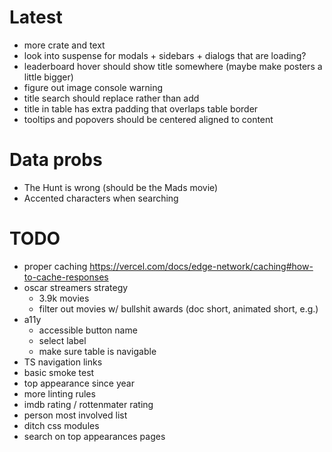# Latest

- more crate and text
- look into suspense for modals + sidebars + dialogs that are loading?
- leaderboard hover should show title somewhere (maybe make posters a little bigger)
- figure out image console warning
- title search should replace rather than add
- title in table has extra padding that overlaps table border
- tooltips and popovers should be centered aligned to content

# Data probs

- The Hunt is wrong (should be the Mads movie)
- Accented characters when searching

# TODO

- proper caching https://vercel.com/docs/edge-network/caching#how-to-cache-responses
- oscar streamers strategy
  - 3.9k movies
  - filter out movies w/ bullshit awards (doc short, animated short, e.g.)
- a11y
  - accessible button name
  - select label
  - make sure table is navigable
- TS navigation links
- basic smoke test
- top appearance since year
- more linting rules
- imdb rating / rottenmater rating
- person most involved list
- ditch css modules
- search on top appearances pages
